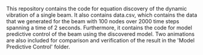 This repository contains the code for equation discovery of the dynamic vibration of a single beam. It also contains data.csv, which contains the data that we generated for the beam with 100 nodes over 2000 time steps spanning a time of 2 seconds.
Furthermore, it contains the code for model predictive control of the beam using the discovered model. Two animations are also included for comparison and verification of the result in the 'Model Predictive Control' folder.
